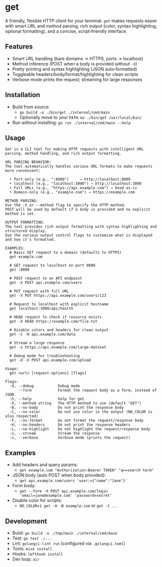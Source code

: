 # get

A friendly, flexible HTTP client for your terminal. `get` makes requests easier
with smart URL and method parsing, rich output (color, syntax highlighting,
optional formatting), and a concise, script‑friendly interface.

## Features

- Smart URL handling (bare domains → HTTPS, ports → localhost)
- Method inference (POST when a body is provided without `-X`)
- Pretty printing and syntax highlighting (JSON auto‑formatted)
- Toggleable headers/body/format/highlighting for clean scripts
- Verbose mode prints the request; streaming for large responses

## Installation

- Build from source:
  - `go build -o ./bin/get ./internal/cmd/main`
  - Optionally move to your `PATH`: `mv ./bin/get /usr/local/bin/`
- Run without installing: `go run ./internal/cmd/main --help`

## Usage

```text
Get is a CLI tool for making HTTP requests with intelligent URL parsing, method handling, and rich output formatting.

URL PARSING BEHAVIOR:
The tool automatically handles various URL formats to make requests more convenient:

  • Port-only (e.g., ":8080")     → http://localhost:8080
  • localhost (e.g., "localhost:3000") → http://localhost:3000
  • Full URLs (e.g., "https://api.example.com") → Used as-is
  • Domain-only (e.g., "example.com") → https://example.com

METHOD PARSING:
Use the -X or --method flag to specify the HTTP method.
POST will be used by default if a body is provided and no explicit method is set.

OUTPUT FORMATTING:
The tool provides rich output formatting with syntax highlighting and structured display.
Use the various output control flags to customize what is displayed and how it's formatted.

EXAMPLES:
  # Basic GET request to a domain (defaults to HTTPS)
  get example.com

  # GET request to localhost on port 8080
  get :8080

  # POST request to an API endpoint
  get -X POST api.example.com/users

  # PUT request with full URL
  get -X PUT https://api.example.com/users/123

  # Request to localhost with explicit hostname
  get localhost:3000/api/health

  # HEAD request to check if resource exists
  get -X HEAD https://example.com/file.txt

  # Disable colors and headers for clean output
  get -C -H api.example.com/data

  # Stream a large response
  get -s https://api.example.com/large-dataset

  # Debug mode for troubleshooting
  get -d -X POST api.example.com/upload

Usage:
  get <url> [request-options] [flags]

Flags:
  -d, --debug           Debug mode
      --form            Format the request body as a form, instead of JSON
  -h, --help            help for get
  -X, --method string   The HTTP method to use (default "GET")
  -B, --no-body         Do not print the response body
  -C, --no-color        Do not use color in the output (NO_COLOR is also respected)
  -F, --no-format       Do not format the request/response body
  -H, --no-headers      Do not print the response headers
  -L, --no-highlight    Do not highlight the request/response body
  -s, --stream          Stream the response
  -v, --verbose         Verbose mode (prints the request)
```

## Examples

- Add headers and query params:
  - `get example.com "Authorization:Bearer TOKEN" "q==search term"`
- JSON body (auto POST when body provided):
  - `get api.example.com/users 'user:={"name":"Jane"}'`
- Form body:
  - `get --form -X POST api.example.com/login 'email=jane@example.com' 'password=secret'`
- Disable color for scripts:
  - `NO_COLOR=1 get -H -B example.com` or `get -C ...`

## Development

- Build: `go build -o ./tmp/main ./internal/cmd/main`
- Test: `go test ./...`
- Lint: `golangci-lint run` (configured via `.golangci.toml`)
- Tools: `mise install`
- Hooks: `lefthook install`
- Dev loop: `air`
